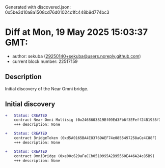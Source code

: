 Generated with discovered.json: 0x5be3d10a8a1508cd76d01024c1fc448b9d774bc3

# Diff at Mon, 19 May 2025 15:03:37 GMT:

- author: sekuba (<29250140+sekuba@users.noreply.github.com>)
- current block number: 22517159

## Description

Initial discovery of the Near Omni bridge.

## Initial discovery

```diff
+   Status: CREATED
    contract Near Omni Multisig (0x2468603819Bf09Ed3Fb6f3EFeff24B1955f3CDE1)
    +++ description: None
```

```diff
+   Status: CREATED
    contract BridgeToken (0xd5A0165BA4E83769AEF74e0855497258aCe4C88F)
    +++ description: None
```

```diff
+   Status: CREATED
    contract OmniBridge (0xe00c629aFaCCb0510995A2B95560E446A24c85B9)
    +++ description: None
```
